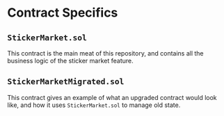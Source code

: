 # Contract Specifics

## `StickerMarket.sol`
This contract is the main meat of this repository, and contains all the business logic of the sticker market feature.  

## `StickerMarketMigrated.sol`
This contract gives an example of what an upgraded contract would look like, and how it uses `StickerMarket.sol` to manage old state.  